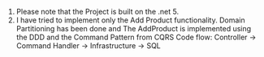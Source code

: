 1. Please note that the Project is built on the .net 5.
2. I have tried to implement only the Add Product functionality.
   Domain Partitioning has been done and The AddProduct is implemented using the DDD and the Command Pattern from CQRS
   Code flow: Controller -> Command Handler -> Infrastructure -> SQL